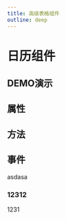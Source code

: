 ```yaml
---
title: 高级表格组件
outline: deep
---
```


# 日历组件

## DEMO演示

<script lang="ts" setup>
import Demo from './demo/index'
</script>
<Card><Demo /></Card>

## 属性


## 方法


## 事件

asdasa

### 12312
1231